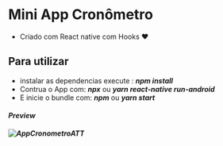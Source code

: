 # Mini App Cronômetro
- Criado com React native com Hooks :heart:

## Para utilizar
- instalar as dependencias execute : <b><i>npm install</i></b>
- Contrua o App com: <b><i>npx</i></b> ou <b><i>yarn react-native run-android</i></b>
- E inicie o bundle com: <b><i>npm</i></b> ou <b><i>yarn start<b><i>
  
 #### Preview
 
![AppCronometroATT](https://user-images.githubusercontent.com/31348487/64031748-6e82c780-cb1f-11e9-8562-d24020836153.png)
